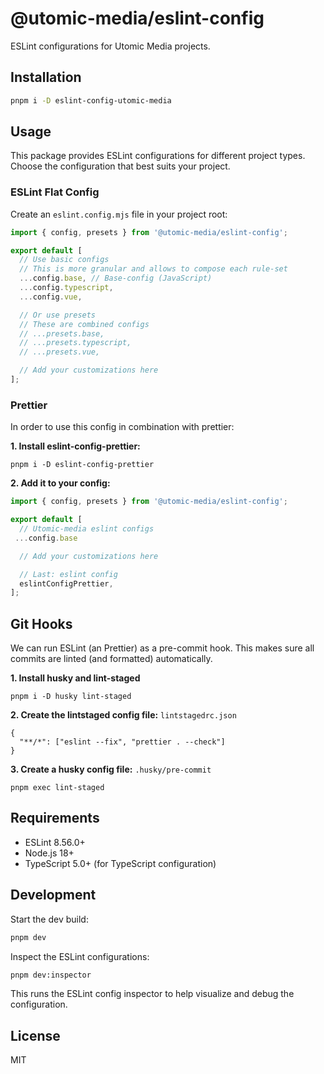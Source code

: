 # @utomic-media/eslint-config

ESLint configurations for Utomic Media projects.

## Installation

```bash
pnpm i -D eslint-config-utomic-media
```

## Usage

This package provides ESLint configurations for different project types. Choose the configuration that best suits your project.

### ESLint Flat Config

Create an `eslint.config.mjs` file in your project root:

```js
import { config, presets } from '@utomic-media/eslint-config';

export default [
  // Use basic configs
  // This is more granular and allows to compose each rule-set
  ...config.base, // Base-config (JavaScript)
  ...config.typescript,
  ...config.vue,

  // Or use presets
  // These are combined configs
  // ...presets.base,
  // ...presets.typescript,
  // ...presets.vue,

  // Add your customizations here
];
```

### Prettier
In order to use this config in combination with prettier:

**1. Install eslint-config-prettier:**

```shell
pnpm i -D eslint-config-prettier
```

**2. Add it to your config:**
```js
import { config, presets } from '@utomic-media/eslint-config';

export default [
  // Utomic-media eslint configs
 ...config.base

  // Add your customizations here

  // Last: eslint config
  eslintConfigPrettier,
];
```

## Git Hooks
We can run ESLint (an Prettier) as a pre-commit hook. This makes sure all commits are linted (and formatted) automatically.

**1. Install husky and lint-staged**
```shell
pnpm i -D husky lint-staged
```
**2. Create the lintstaged config file:** `lintstagedrc.json`
```json5
{
  "**/*": ["eslint --fix", "prettier . --check"]
}
```
**3. Create a husky config file:** `.husky/pre-commit`
``` shell
pnpm exec lint-staged
```


## Requirements

- ESLint 8.56.0+
- Node.js 18+
- TypeScript 5.0+ (for TypeScript configuration)

## Development

Start the dev build:
```bash
pnpm dev
```

Inspect the ESLint configurations:

```bash
pnpm dev:inspector
```

This runs the ESLint config inspector to help visualize and debug the configuration.

## License

MIT

